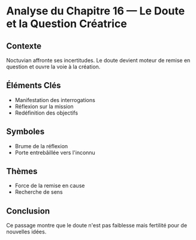 # Analyse du Chapitre 16 — Le Doute et la Question Créatrice

## Contexte
Noctuvian affronte ses incertitudes. Le doute devient moteur de remise en question et ouvre la voie à la création.

## Éléments Clés
- Manifestation des interrogations
- Réflexion sur la mission
- Redéfinition des objectifs

## Symboles
- Brume de la réflexion
- Porte entrebâillée vers l'inconnu

## Thèmes
- Force de la remise en cause
- Recherche de sens

## Conclusion
Ce passage montre que le doute n'est pas faiblesse mais fertilité pour de nouvelles idées.
